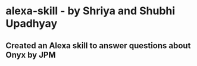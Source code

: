 # alexa-skill - by Shriya and Shubhi Upadhyay

## Created an Alexa skill to answer questions about Onyx by JPM 
